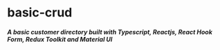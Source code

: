 # basic-crud

##### A basic customer directory built with Typescript, Reactjs, React Hook Form, Redux Toolkit and Material UI
